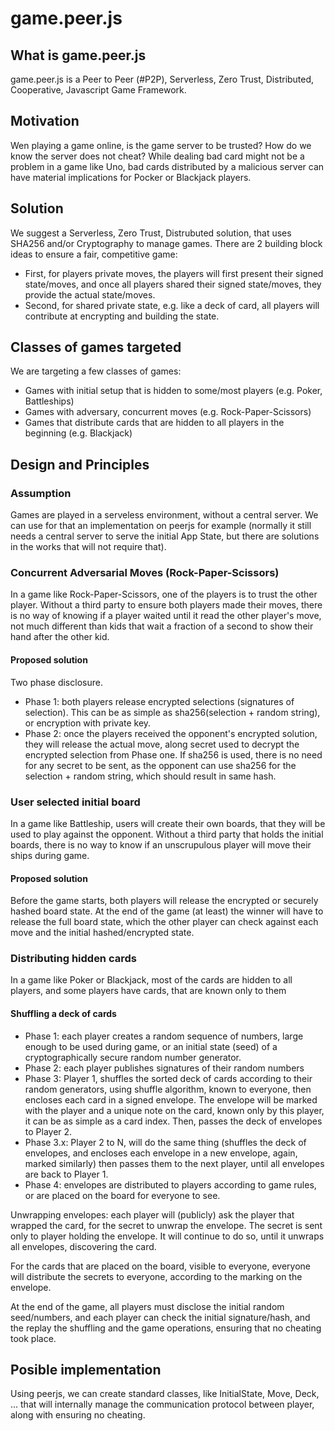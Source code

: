 # game.peer.js

## What is game.peer.js
game.peer.js is a Peer to Peer (#P2P), Serverless, Zero Trust, Distributed, Cooperative, Javascript Game Framework.

## Motivation
Wen playing a game online, is the game server to be trusted? How do we know the server does not cheat? While dealing bad card might not be a problem in a game like Uno, bad cards distributed by a malicious server can have material implications for Pocker or Blackjack players.

## Solution
We suggest a Serverless, Zero Trust, Distrubuted solution, that uses SHA256 and/or Cryptography to manage games. There are 2 building block ideas to ensure a fair, competitive game:
- First, for players private moves, the players will first present their signed state/moves, and once all players shared their signed state/moves, they provide the actual state/moves.
- Second, for shared private state, e.g. like a deck of card, all players will contribute at encrypting and building the state.

## Classes of games targeted
We are targeting a few classes of games:
 - Games with initial setup that is hidden to some/most players (e.g. Poker, Battleships)
 - Games with adversary, concurrent moves (e.g. Rock-Paper-Scissors) 
 - Games that distribute cards that are hidden to all players in the beginning (e.g. Blackjack)
 
## Design and Principles

### Assumption
Games are played in a serveless environment, without a central server. We can use for that an implementation on peerjs for example (normally it still needs a central server to serve the initial App State, but there are solutions in the works that will not require that).

### Concurrent Adversarial Moves (Rock-Paper-Scissors)
In a game like Rock-Paper-Scissors, one of the players is to trust the other player. Without a third party to ensure both players made their moves, there is no way of knowing if a player waited until it read the other player's move, not much different than kids that wait a fraction of a second to show their hand after the other kid.

#### Proposed solution
Two phase disclosure.
- Phase 1: both players release encrypted selections (signatures of selection). This can be as simple as sha256(selection + random string), or encryption with private key.
- Phase 2: once the players received the opponent's encrypted solution, they will release the actual move, along secret used to decrypt the encrypted selection from Phase one. If sha256 is used, there is no need for any secret to be sent, as the opponent can use sha256 for the selection + random string, which should result in same hash.

### User selected initial board
In a game like Battleship, users will create their own boards, that they will be used to play against the opponent. Without a third party that holds the initial boards, there is no way to know if an unscrupulous player will move their ships during game.

#### Proposed solution
Before the game starts, both players will release the encrypted or securely hashed board state. At the end of the game (at least) the winner will have to release the full board state, which the other player can check against each move and the initial hashed/encrypted state.

### Distributing hidden cards
In a game like Poker or Blackjack, most of the cards are hidden to all players, and some players have cards, that are known only to them

#### Shuffling a deck of cards
- Phase 1: each player creates a random sequence of numbers, large enough to be used during game, or an initial state (seed) of a cryptographically secure random number generator.
- Phase 2: each player publishes signatures of their random numbers
- Phase 3: Player 1, shuffles the sorted deck of cards according to their random generators, using shuffle algorithm, known to everyone, then encloses each card in a signed envelope. The envelope will be marked with the player and a unique note on the card, known only by this player, it can be as simple as a card index. Then, passes the deck of envelopes to Player 2.
- Phase 3.x: Player 2 to N, will do the same thing (shuffles the deck of envelopes, and encloses each envelope in a new envelope, again, marked similarly) then passes them to the next player, until all envelopes are back to Player 1.
- Phase 4: envelopes are distributed to players according to game rules, or are placed on the board for everyone to see.

Unwrapping envelopes: each player will (publicly) ask the player that wrapped the card, for the secret to unwrap the envelope. The secret is sent only to player holding the envelope. It will continue to do so, until it unwraps all envelopes, discovering the card.

For the cards that are placed on the board, visible to everyone, everyone will distribute the secrets to everyone, according to the marking on the envelope.

At the end of the game, all players must disclose the initial random seed/numbers, and each player can check the initial signature/hash, and the replay the shuffling and the game operations, ensuring that no cheating took place.

## Posible implementation
Using peerjs, we can create standard classes, like InitialState, Move, Deck, ... that will internally manage the communication protocol between player, along with ensuring no cheating.
